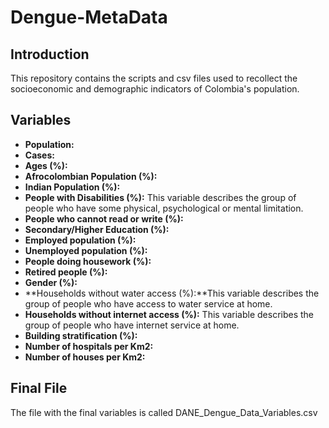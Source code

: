 # Dengue-MetaData

## Introduction
This repository contains the scripts and csv files used to recollect the socioeconomic and demographic indicators of Colombia's population.

## Variables
- **Population:**
- **Cases:**
- **Ages (%):**
- **Afrocolombian Population (%):**
- **Indian Population (%):**
- **People with Disabilities (%):** This variable describes the group of people who have some physical, psychological or mental limitation.
- **People who cannot read or write (%):**
- **Secondary/Higher Education (%):**
- **Employed population (%):**
- **Unemployed population (%):**
- **People doing housework (%):**
- **Retired people (%):**
- **Gender (%):**
- **Households without water access (%):**This variable describes the group of people who have access to water service at home.
- **Households without internet access (%):**	This variable describes the group of people who have internet service at home.
- **Building stratification (%):**
- **Number of hospitals per Km2:**
- **Number of houses per Km2:**

## Final File
The file with the final variables is called DANE_Dengue_Data_Variables.csv
